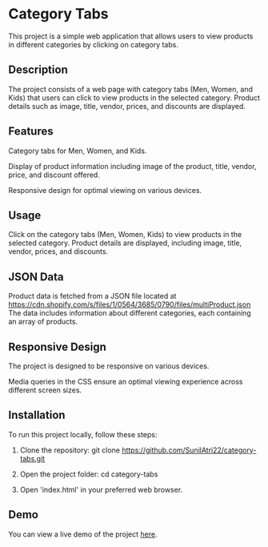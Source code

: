 # Category Tabs

This project is a simple web application that allows users to view products in different categories by clicking on category tabs.

## Description
The project consists of a web page with category tabs (Men, Women, and Kids) that users can click to view products in the selected category. Product details such as image, title, vendor, prices, and discounts are displayed.
## Features

Category tabs for Men, Women, and Kids.

Display of product information including image of the product, title, vendor, price, and discount offered.

Responsive design for optimal viewing on various devices.

## Usage

Click on the category tabs (Men, Women, Kids) to view products in the selected category. Product details are displayed, including image, title, vendor, prices, and discounts.
## JSON Data

Product data is fetched from a JSON file located at https://cdn.shopify.com/s/files/1/0564/3685/0790/files/multiProduct.json 
The data includes information about different categories, each containing an array of products.
## Responsive Design
The project is designed to be responsive on various devices.
 
Media queries in the CSS ensure an optimal viewing experience across different screen sizes.
## Installation

To run this project locally, follow these steps:

1. Clone the repository:
git clone https://github.com/SunilAtri22/category-tabs.git

2. Open the project folder:
cd category-tabs

3. Open 'index.html' in your preferred web browser.

## Demo
You can view a live demo of the project [here](https://sunilatri22.github.io/category-tabs/).

